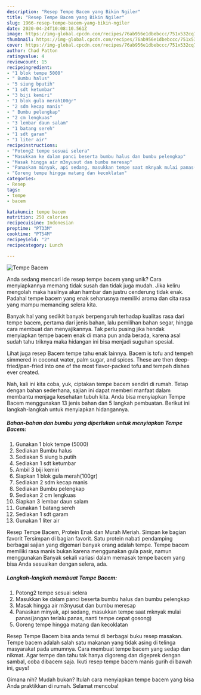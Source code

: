 ```yaml
---
description: "Resep Tempe Bacem yang Bikin Ngiler"
title: "Resep Tempe Bacem yang Bikin Ngiler"
slug: 1966-resep-tempe-bacem-yang-bikin-ngiler
date: 2020-04-24T10:08:10.561Z
image: https://img-global.cpcdn.com/recipes/76ab956e1dbebccc/751x532cq70/tempe-bacem-foto-resep-utama.jpg
thumbnail: https://img-global.cpcdn.com/recipes/76ab956e1dbebccc/751x532cq70/tempe-bacem-foto-resep-utama.jpg
cover: https://img-global.cpcdn.com/recipes/76ab956e1dbebccc/751x532cq70/tempe-bacem-foto-resep-utama.jpg
author: Chad Patton
ratingvalue: 4
reviewcount: 15
recipeingredient:
- "1 blok tempe 5000"
- " Bumbu halus"
- "5 siung bputih"
- "1 sdt ketumbar"
- "3 biji kemiri"
- "1 blok gula merah100gr"
- "2 sdm kecap manis"
- " Bumbu pelengkap"
- "2 cm lengkuas"
- "3 lembar daun salam"
- "1 batang sereh"
- "1 sdt garam"
- "1 liter air"
recipeinstructions:
- "Potong2 tempe sesuai selera"
- "Masukkan ke dalam panci beserta bumbu halus dan bumbu pelengkap"
- "Masak hingga air m3nyusut dan bumbu meresap"
- "Panaskan minyak, api sedang, masukkan tempe saat mknyak mulai panas(jangan terlalu panas, nanti tempe cepat gosong)"
- "Goreng tempe hingga matang dan kecoklatan"
categories:
- Resep
tags:
- tempe
- bacem

katakunci: tempe bacem 
nutrition: 250 calories
recipecuisine: Indonesian
preptime: "PT33M"
cooktime: "PT54M"
recipeyield: "2"
recipecategory: Lunch

---
```



![Tempe Bacem](https://img-global.cpcdn.com/recipes/76ab956e1dbebccc/751x532cq70/tempe-bacem-foto-resep-utama.jpg)

Anda sedang mencari ide resep tempe bacem yang unik? Cara menyiapkannya memang tidak susah dan tidak juga mudah. Jika keliru mengolah maka hasilnya akan hambar dan justru cenderung tidak enak. Padahal tempe bacem yang enak seharusnya memiliki aroma dan cita rasa yang mampu memancing selera kita.

Banyak hal yang sedikit banyak berpengaruh terhadap kualitas rasa dari tempe bacem, pertama dari jenis bahan, lalu pemilihan bahan segar, hingga cara membuat dan menyajikannya. Tak perlu pusing jika hendak menyiapkan tempe bacem enak di mana pun anda berada, karena asal sudah tahu triknya maka hidangan ini bisa menjadi suguhan spesial.

Lihat juga resep Bacem tempe tahu enak lainnya. Bacem is tofu and tempeh simmered in coconut water, palm sugar, and spices. These are then deep-fried/pan-fried into one of the most flavor-packed tofu and tempeh dishes ever created.


Nah, kali ini kita coba, yuk, ciptakan tempe bacem sendiri di rumah. Tetap dengan bahan sederhana, sajian ini dapat memberi manfaat dalam membantu menjaga kesehatan tubuh kita. Anda bisa menyiapkan Tempe Bacem menggunakan 13 jenis bahan dan 5 langkah pembuatan. Berikut ini langkah-langkah untuk menyiapkan hidangannya.

<!--inarticleads1-->

##### Bahan-bahan dan bumbu yang diperlukan untuk menyiapkan Tempe Bacem:

1. Gunakan 1 blok tempe (5000)
1. Sediakan  Bumbu halus
1. Sediakan 5 siung b.putih
1. Sediakan 1 sdt ketumbar
1. Ambil 3 biji kemiri
1. Siapkan 1 blok gula merah(100gr)
1. Sediakan 2 sdm kecap manis
1. Sediakan  Bumbu pelengkap
1. Sediakan 2 cm lengkuas
1. Siapkan 3 lembar daun salam
1. Gunakan 1 batang sereh
1. Sediakan 1 sdt garam
1. Gunakan 1 liter air


Resep Tempe Bacem, Protein Enak dan Murah Meriah. Simpan ke bagian favorit Tersimpan di bagian favorit. Satu protein nabati pendamping berbagai sajian yang digemari banyak orang adalah tempe. Tempe bacem memiliki rasa manis bukan karena menggunakan gula pasir, namun menggunakan Banyak sekali variasi dalam memasak tempe bacem yang bisa Anda sesuaikan dengan selera, ada. 

<!--inarticleads2-->

##### Langkah-langkah membuat Tempe Bacem:

1. Potong2 tempe sesuai selera
1. Masukkan ke dalam panci beserta bumbu halus dan bumbu pelengkap
1. Masak hingga air m3nyusut dan bumbu meresap
1. Panaskan minyak, api sedang, masukkan tempe saat mknyak mulai panas(jangan terlalu panas, nanti tempe cepat gosong)
1. Goreng tempe hingga matang dan kecoklatan


Resep Tempe Bacem bisa anda temui di berbagai buku resep masakan. Tempe bacem adalah salah satu makanan yang tidak asing di telinga masyarakat pada umumnya. Cara membuat tempe bacem yang sedap dan nikmat. Agar tempe dan tahu tak hanya digoreng dan digeprek dengan sambal, coba dibacem saja. Ikuti resep tempe bacem manis gurih di bawah ini, guys! 

Gimana nih? Mudah bukan? Itulah cara menyiapkan tempe bacem yang bisa Anda praktikkan di rumah. Selamat mencoba!
